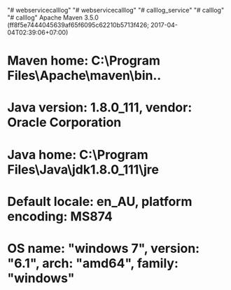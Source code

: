 "# webservicecalllog" 
"# webservicecalllog" 
"# calllog_service" 
"# calllog" 
"# calllog" Apache Maven 3.5.0 (ff8f5e7444045639af65f6095c62210b5713f426; 2017-04-04T02:39:06+07:00)
# Maven home: C:\Program Files\Apache\maven\bin\..
# Java version: 1.8.0_111, vendor: Oracle Corporation
# Java home: C:\Program Files\Java\jdk1.8.0_111\jre
# Default locale: en_AU, platform encoding: MS874
# OS name: "windows 7", version: "6.1", arch: "amd64", family: "windows"
